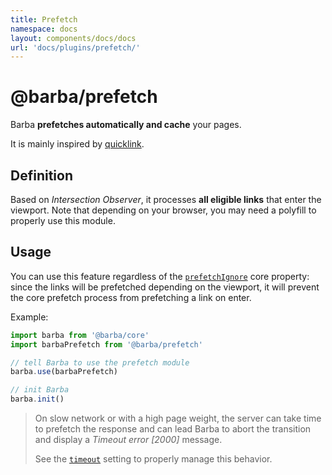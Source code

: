 ```yaml
---
title: Prefetch
namespace: docs
layout: components/docs/docs
url: 'docs/plugins/prefetch/'
---
```


# @barba/prefetch

Barba **prefetches automatically and cache** your pages.

It is mainly inspired by [quicklink](https://github.com/GoogleChromeLabs/quicklink).

## Definition

Based on _Intersection Observer_, it processes **all eligible links** that enter the viewport. Note that depending on your browser, you may need a polyfill to properly use this module.

## Usage

You can use this feature regardless of the [`prefetchIgnore`](/docs/userguide/syntax/#prefetchIgnore) core property: since the links will be prefetched depending on the viewport, it will prevent the core prefetch process from prefetching a link on enter.

Example:

```js
import barba from '@barba/core'
import barbaPrefetch from '@barba/prefetch'

// tell Barba to use the prefetch module
barba.use(barbaPrefetch)

// init Barba
barba.init()
```

> On slow network or with a high page weight, the server can take time to prefetch the response and can lead Barba to abort the transition and display a _Timeout error [2000]_ message.
>
> See the [`timeout`](core.md#timeout) setting to properly manage this behavior.
